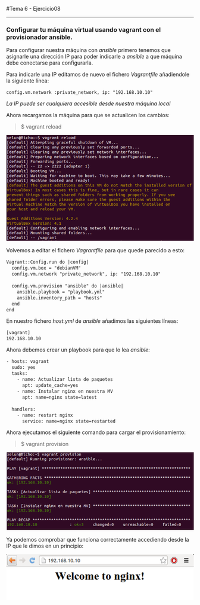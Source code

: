 #Tema 6 - Ejercicio08
- - -
### **Configurar tu máquina virtual usando vagrant con el provisionador ansible.**

Para configurar nuestra máquina con *ansible* primero tenemos que asignarle una dirección IP para poder indicarle a *ansible* a que máquina debe conectarse para configurarla.

Para indicarle una IP editamos de nuevo el fichero *Vagrantfile* añadiendole la siguiente línea:

```
config.vm.network :private_network, ip: "192.168.10.10"
```

*La IP puede ser cualquiera accesible desde nuestra máquina local*

Ahora recargamos la máquina para que se actualicen los cambios:

> $ vagrant reload

![](../images/t6ej8-1.png)

Volvemos a editar el fichero *Vagrantfile* para que quede parecido a esto:

```
Vagrant::Config.run do |config| 
  config.vm.box = "debianVM" 
  config.vm.network "private_network", ip: "192.168.10.10"

  config.vm.provision "ansible" do |ansible| 
    ansible.playbook = "playbook.yml" 
    ansible.inventory_path = "hosts"
  end
end
```
En nuestro fichero *host.yml* de *ansible* añadimos las siguientes líneas:

```
[vagrant]
192.168.10.10
```

Ahora debemos crear un playbook para que lo lea *ansible*:

```
- hosts: vagrant 
  sudo: yes 
  tasks: 
    - name: Actualizar lista de paquetes
      apt: update_cache=yes
    - name: Instalar nginx en nuestra MV
      apt: name=nginx state=latest 
      
  handlers: 
    - name: restart nginx 
      service: name=nginx state=restarted 
```

Ahora ejecutamos el siguiente comando para cargar el provisionamiento:

> $ vagrant provision

![](../images/t6ej8-2.png)

Ya podemos comprobar que funciona correctamente accediendo desde la IP que le dimos en un principio:

![](../images/t6ej8-3.png)
